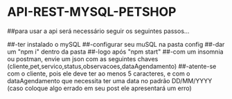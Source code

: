 # API-REST-MYSQL-PETSHOP

##para usar a api será necessário seguir os seguintes passos...

##-ter instalado o mySQL
##-configurar seu muSQL na pasta config
##-dar um "npm i" dentro da pasta
##-logo após "npm start"
##-com um insomnia ou postman, envie um json com as seguintes chaves (cliente,pet,servico,status,observacoes,dataAgendamento)
##-atente-se com o cliente, pois ele deve ter ao menos 5 caracteres, e com o dataAgendamento que necessita ter uma data no padrão DD/MM/YYYY (caso coloque algo errado em seu post ele apresentará um erro)
